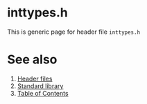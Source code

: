 # inttypes.h
This is generic page for header file `inttypes.h`
# See also
1. [Header files](README.md)
2. [Standard library](../README.md)
3. [Table of Contents](../../README.md)
